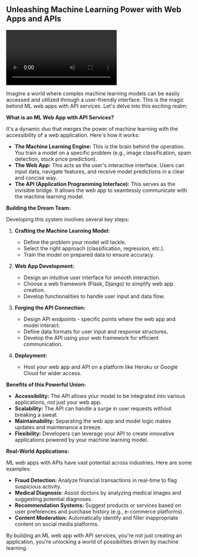 ## Unleashing Machine Learning Power with Web Apps and APIs
![me](https://github.com/ataislucky/ML_WEB_API/blob/main/ML_WEB_API.mp4)

Imagine a world where complex machine learning models can be easily accessed and utilized through a user-friendly interface. This is the magic behind ML web apps with API services. Let's delve into this exciting realm:

**What is an ML Web App with API Services?**

It's a dynamic duo that merges the power of machine learning with the accessibility of a web application. Here's how it works:

* **The Machine Learning Engine:** This is the brain behind the operation. You train a model on a specific problem (e.g., image classification, spam detection, stock price prediction).
* **The Web App:** This acts as the user's interactive interface. Users can input data, navigate features, and receive model predictions in a clear and concise way.
* **The API (Application Programming Interface):** This serves as the invisible bridge. It allows the web app to seamlessly communicate with the machine learning model. 

**Building the Dream Team:**

Developing this system involves several key steps:

1. **Crafting the Machine Learning Model:**
    * Define the problem your model will tackle.
    * Select the right approach (classification, regression, etc.).
    * Train the model on prepared data to ensure accuracy.

2. **Web App Development:**
    * Design an intuitive user interface for smooth interaction.
    * Choose a web framework (Flask, Django) to simplify web app creation.
    * Develop functionalities to handle user input and data flow.

3. **Forging the API Connection:**
    * Design API endpoints - specific points where the web app and model interact.
    * Define data formats for user input and response structures.
    * Develop the API using your web framework for efficient communication.

4. **Deployment:**
    * Host your web app and API on a platform like Heroku or Google Cloud for wider access.

**Benefits of this Powerful Union:**

* **Accessibility:** The API allows your model to be integrated into various applications, not just your web app.
* **Scalability:** The API can handle a surge in user requests without breaking a sweat.
* **Maintainability:** Separating the web app and model logic makes updates and maintenance a breeze.
* **Flexibility:** Developers can leverage your API to create innovative applications powered by your machine learning model.

**Real-World Applications:**

ML web apps with APIs have vast potential across industries. Here are some examples:

* **Fraud Detection:** Analyze financial transactions in real-time to flag suspicious activity.
* **Medical Diagnosis:** Assist doctors by analyzing medical images and suggesting potential diagnoses.
* **Recommendation Systems:** Suggest products or services based on user preferences and purchase history (e.g., e-commerce platforms).
* **Content Moderation:** Automatically identify and filter inappropriate content on social media platforms.

By building an ML web app with API services, you're not just creating an application, you're unlocking a world of possibilities driven by machine learning.

